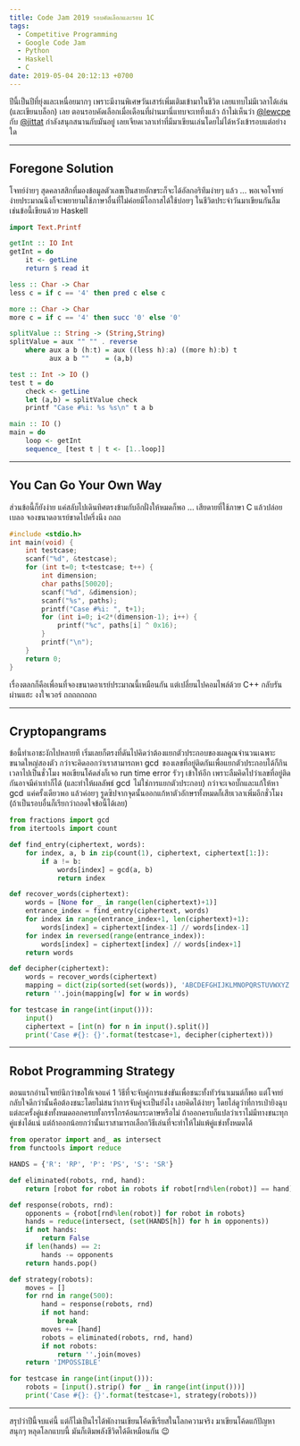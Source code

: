 ```yaml
---
title: Code Jam 2019 รอบคัดเลือกและรอบ 1C
tags:
  - Competitive Programming
  - Google Code Jam
  - Python
  - Haskell
  - C
date: 2019-05-04 20:12:13 +0700
---
```


ปีนี้เป็นปีที่ยุ่งและเหนื่อยมากๆ เพราะมีงานพิเศษวันเสาร์เพิ่มเติมเข้ามาในชีวิต เลยแทบไม่มีเวลาได้เล่น (และเขียนบล็อก) เลย ตอนรอบคัดเลือกเมื่อเดือนที่ผ่านมานี่แทบจะเททิ้งแล้ว ถ้าไม่เห็นว่า [@lewcpe][] กับ [@jittat][] กำลังสนุกสนานกับมันอยู่ เลยเจียดเวลาเท่าที่มีมาเขียนเล่นโดยไม่ได้หวังเข้ารอบแต่อย่างใด

---

## Foregone Solution

โจทย์ง่ายๆ สุดคลาสสิกที่มองข้อมูลตัวเลขเป็นสายอักขระก็จะได้อัลกอริทึมง่ายๆ แล้ว ... พอเจอโจทย์ง่ายประมาณนึงก็จะพยายามใช้ภาษาอื่นที่ไม่ค่อยมีโอกาสได้ใช้บ่อยๆ ในชีวิตประจำวันมาเขียนกันลืม เช่นข้อนี้เขียนด้วย Haskell

``` haskell
import Text.Printf

getInt :: IO Int
getInt = do
    it <- getLine
    return $ read it

less :: Char -> Char
less c = if c == '4' then pred c else c

more :: Char -> Char
more c = if c == '4' then succ '0' else '0'

splitValue :: String -> (String,String)
splitValue = aux "" "" . reverse
    where aux a b (h:t) = aux ((less h):a) ((more h):b) t
          aux a b ""    = (a,b)

test :: Int -> IO ()
test t = do
    check <- getLine
    let (a,b) = splitValue check
    printf "Case #%i: %s %s\n" t a b

main :: IO ()
main = do
    loop <- getInt
    sequence_ [test t | t <- [1..loop]]
```

---

## You Can Go Your Own Way

ส่วนข้อนี้ก็ยังง่าย แค่สลับไปเดินทิศตรงข้ามกับอีกฝั่งให้หมดก็พอ ... เสียดายที่ใช้ภาษา C แล้วปล่อยเบลอ จองขนาดอาเรย์ขาดไปครึ่งนึง ถถถ

``` c
#include <stdio.h>
int main(void) {
    int testcase;
    scanf("%d", &testcase);
    for (int t=0; t<testcase; t++) {
        int dimension;
        char paths[50020];
        scanf("%d", &dimension);
        scanf("%s", paths);
        printf("Case #%i: ", t+1);
        for (int i=0; i<2*(dimension-1); i++) {
            printf("%c", paths[i] ^ 0x16);
        }
        printf("\n");
    }
    return 0;
}
```

เรื่องตลกก็คือเพื่อนที่จองขนาดอาเรย์ประมาณนี้เหมือนกัน แต่เปลี่ยนไปคอมไพล์ด้วย C++ กลับรันผ่านแฮะ งงใจเวอร์ ถถถถถถถถ

---

## Cryptopangrams

ข้อนี้ทำเอาชะงักไปหลายที เริ่มเลยก็ตรงที่ดันไปคิดว่าต้องแยกตัวประกอบของผลคูณจำนวนเฉพาะขนาดใหญ่สองตัว กว่าจะคิดออกว่าเราสามารถหา $\gcd$ ของเลขที่อยู่ติดกันเพื่อแยกตัวประกอบได้ก็กินเวลาไปเป็นชั่วโมง พอเขียนโค้ดส่งก็เจอ run time error รัวๆ เข้าให้อีก เพราะลืมคิดไปว่าเลขที่อยู่ติดกันอาจมีค่าเท่าก็ได้ (และทำให้ผลลัพธ์ $\gcd$ ไม่ใช่การแยกตัวประกอบ) กว่าจะเจอบั๊กและแก้ให้หา $\gcd$ แค่ครั้งเดียวพอ แล้วค่อยๆ รูดซิปจากจุดนั้นออกแก้หาตัวอักษรทั้งหมดก็เสียเวลาเพิ่มอีกชั่วโมง (ถ้าเป็นรอบอื่นก็เรียกว่าถอดใจข้อนี้ได้เลย)

``` python
from fractions import gcd
from itertools import count

def find_entry(ciphertext, words):
    for index, a, b in zip(count(1), ciphertext, ciphertext[1:]):
        if a != b:
            words[index] = gcd(a, b)
            return index

def recover_words(ciphertext):
    words = [None for _ in range(len(ciphertext)+1)]
    entrance_index = find_entry(ciphertext, words)
    for index in range(entrance_index+1, len(ciphertext)+1):
        words[index] = ciphertext[index-1] // words[index-1]
    for index in reversed(range(entrance_index)):
        words[index] = ciphertext[index] // words[index+1]
    return words

def decipher(ciphertext):
    words = recover_words(ciphertext)
    mapping = dict(zip(sorted(set(words)), 'ABCDEFGHIJKLMNOPQRSTUVWXYZ'))
    return ''.join(mapping[w] for w in words)

for testcase in range(int(input())):
    input()
    ciphertext = [int(n) for n in input().split()]
    print('Case #{}: {}'.format(testcase+1, decipher(ciphertext)))
```

---

## Robot Programming Strategy

ตอนแรกอ่านโจทย์นึกว่าขอให้เจอแค่ 1 วิธีที่จะจับคู่การแข่งขันเพื่อชนะทั้งทัวร์นาเมนต์ก็พอ แต่โจทย์กลับใจดีกว่านั้นคือต้องชนะโดยไม่สนว่าการจับคู่จะเป็นยังไง เลยคิดได้ง่ายๆ โดยไล่ดูว่าที่การเป่ายิงฉุบแต่ละครั้งคู่แข่งทั้งหมดออกครบทั้งกรรไกรค้อนกระดาษหรือไม่ ถ้าออกครบก็แปลว่าเราไม่มีทางชนะทุกคู่แข่งได้แน่ แต่ถ้าออกน้อยกว่านั้นเราสามารถเลือกวิธีเล่นที่จะทำให้ไม่แพ้คู่แข่งทั้งหมดได้

``` python
from operator import and_ as intersect
from functools import reduce

HANDS = {'R': 'RP', 'P': 'PS', 'S': 'SR'}

def eliminated(robots, rnd, hand):
    return [robot for robot in robots if robot[rnd%len(robot)] == hand]

def response(robots, rnd):
    opponents = {robot[rnd%len(robot)] for robot in robots}
    hands = reduce(intersect, (set(HANDS[h]) for h in opponents))
    if not hands:
        return False
    if len(hands) == 2:
        hands -= opponents
    return hands.pop()

def strategy(robots):
    moves = []
    for rnd in range(500):
        hand = response(robots, rnd)
        if not hand:
            break
        moves += [hand]
        robots = eliminated(robots, rnd, hand)
        if not robots:
            return ''.join(moves)
    return 'IMPOSSIBLE'

for testcase in range(int(input())):
    robots = [input().strip() for _ in range(int(input()))]
    print('Case #{}: {}'.format(testcase+1, strategy(robots)))
```

---

สรุปว่าปีนี้จบแค่นี้ แต่ก็ไม่เป็นไรได้พักงานเขียนโค้ดซีเรียสในโลกความจริง มาเขียนโค้ดแก้ปัญหาสนุกๆ หลุดโลกแบบนี้ มันก็เติมพลังชีวิตได้ดีเหมือนกัน 😉


[@lewcpe]: //twitter.com/lewcpe
[@jittat]: //twitter.com/jittat
